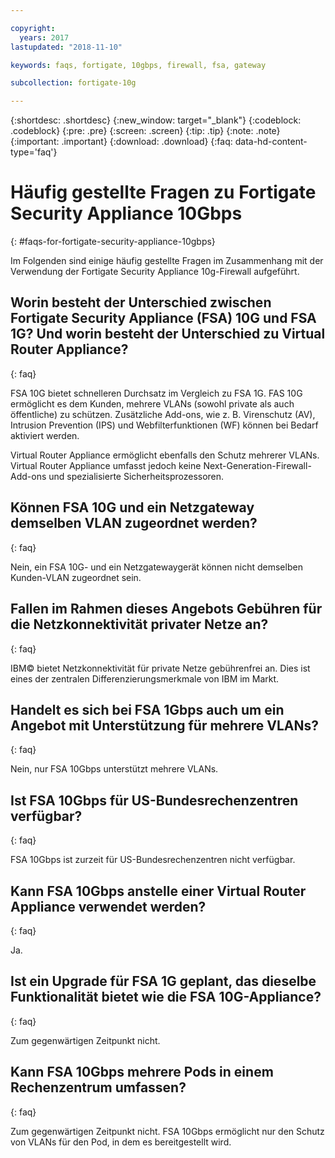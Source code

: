 ```yaml
---

copyright:
  years: 2017
lastupdated: "2018-11-10"

keywords: faqs, fortigate, 10gbps, firewall, fsa, gateway

subcollection: fortigate-10g

---
```


{:shortdesc: .shortdesc}
{:new_window: target="_blank"}
{:codeblock: .codeblock}
{:pre: .pre}
{:screen: .screen}
{:tip: .tip}
{:note: .note}
{:important: .important}
{:download: .download}
{:faq: data-hd-content-type='faq'}

# Häufig gestellte Fragen zu Fortigate Security Appliance 10Gbps
{: #faqs-for-fortigate-security-appliance-10gbps}

Im Folgenden sind einige häufig gestellte Fragen im Zusammenhang mit der Verwendung der Fortigate Security Appliance 10g-Firewall aufgeführt.

## Worin besteht der Unterschied zwischen Fortigate Security Appliance (FSA) 10G und FSA 1G? Und worin besteht der Unterschied zu Virtual Router Appliance?
{: faq}

FSA 10G bietet schnelleren Durchsatz im Vergleich zu FSA 1G. FAS 10G ermöglicht es dem Kunden, mehrere VLANs (sowohl private als auch öffentliche) zu schützen. Zusätzliche Add-ons, wie z. B. Virenschutz (AV), Intrusion Prevention (IPS) und Webfilterfunktionen (WF) können bei Bedarf aktiviert werden.

Virtual Router Appliance ermöglicht ebenfalls den Schutz mehrerer VLANs. Virtual Router Appliance umfasst jedoch keine Next-Generation-Firewall-Add-ons und spezialisierte Sicherheitsprozessoren.

## Können FSA 10G und ein Netzgateway demselben VLAN zugeordnet werden?
{: faq}

Nein, ein FSA 10G- und ein Netzgatewaygerät können nicht demselben Kunden-VLAN zugeordnet sein.

## Fallen im Rahmen dieses Angebots Gebühren für die Netzkonnektivität privater Netze an?
{: faq}

IBM© bietet Netzkonnektivität für private Netze gebührenfrei an. Dies ist eines der zentralen Differenzierungsmerkmale von IBM im Markt.

## Handelt es sich bei FSA 1Gbps auch um ein Angebot mit Unterstützung für mehrere VLANs?
{: faq}

Nein, nur FSA 10Gbps unterstützt mehrere VLANs.

## Ist FSA 10Gbps für US-Bundesrechenzentren verfügbar?
{: faq}

FSA 10Gbps ist zurzeit für US-Bundesrechenzentren nicht verfügbar.

## Kann FSA 10Gbps anstelle einer Virtual Router Appliance verwendet werden?
{: faq}

Ja.

## Ist ein Upgrade für FSA 1G geplant, das dieselbe Funktionalität bietet wie die FSA 10G-Appliance?
{: faq}

Zum gegenwärtigen Zeitpunkt nicht.

## Kann FSA 10Gbps mehrere Pods in einem Rechenzentrum umfassen?
{: faq}

Zum gegenwärtigen Zeitpunkt nicht. FSA 10Gbps ermöglicht nur den Schutz von VLANs für den Pod, in dem es bereitgestellt wird.
